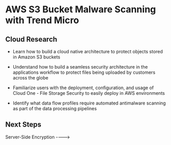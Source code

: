 <!-- This is a template you can use for quick progress days. It removes a lot of the steps we encourage you to share in the longer template 000-DAY-ARTICLE-LONG-TEMPLATE.MD-->

# AWS S3 Bucket Malware Scanning with Trend Micro

## Cloud Research

- Learn how to build a cloud native architecture to protect objects stored in Amazon S3 buckets

- Understand how to build a seamless security architecture in the applications workflow to protect files being uploaded by customers across the globe

- Familiarize users with the deployment, configuration, and usage of Cloud One - File Storage Security to easily deploy in AWS environments

- Identify what data flow profiles require automated antimalware scanning as part of the data processing pipelines


## Next Steps

Server-Side Encryption ---->
